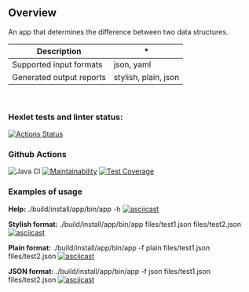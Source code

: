## Overview
An app that determines the difference between two data structures.

| Description | * |
| --- | --- |
| Supported input formats | json, yaml |
| Generated output reports | stylish, plain, json |  
<br>

### Hexlet tests and linter status:
[![Actions Status](https://github.com/SibirBear/java-project-lvl2/workflows/hexlet-check/badge.svg)](https://github.com/SibirBear/java-project-lvl2/actions)

### Github Actions
![Java CI](https://github.com/SibirBear/java-project-lvl2/workflows/Java%20CI/badge.svg)
[![Maintainability](https://api.codeclimate.com/v1/badges/0b985cdcac22587b0992/maintainability)](https://codeclimate.com/github/SibirBear/java-project-lvl2/maintainability)
[![Test Coverage](https://api.codeclimate.com/v1/badges/0b985cdcac22587b0992/test_coverage)](https://codeclimate.com/github/SibirBear/java-project-lvl2/test_coverage)

### Examples of usage

**Help:** ./build/install/app/bin/app -h
[![asciicast](https://asciinema.org/a/DlBa60nf8GFzrGga8uwKOdu9n.svg)](https://asciinema.org/a/DlBa60nf8GFzrGga8uwKOdu9n)

**Stylish format:** ./build/install/app/bin/app files/test1.json files/test2.json
[![asciicast](https://asciinema.org/a/Q8ROF0qKU0lhOnEP0VRkNIFnH.svg)](https://asciinema.org/a/Q8ROF0qKU0lhOnEP0VRkNIFnH)

**Plain format:** ./build/install/app/bin/app -f plain files/test1.json files/test2.json
[![asciicast](https://asciinema.org/a/QM3eS6qqPVRKToJnd8Dgwnitg.svg)](https://asciinema.org/a/QM3eS6qqPVRKToJnd8Dgwnitg)

**JSON format:** ./build/install/app/bin/app -f json files/test1.json files/test2.json
[![asciicast](https://asciinema.org/a/FJ4wAnJB6MZWCN3Cv5BnRyTpr.svg)](https://asciinema.org/a/FJ4wAnJB6MZWCN3Cv5BnRyTpr)
